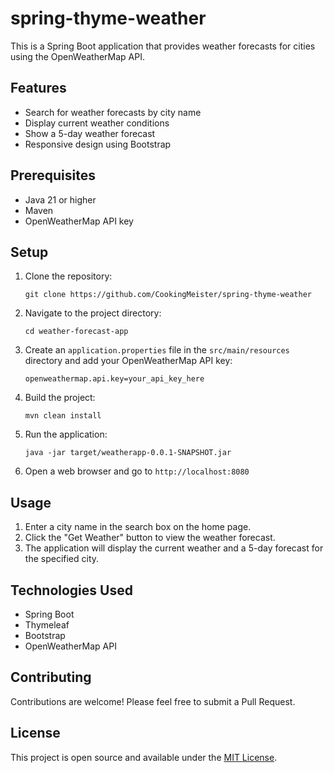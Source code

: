 # spring-thyme-weather

This is a Spring Boot application that provides weather forecasts for cities using the OpenWeatherMap API.

## Features

- Search for weather forecasts by city name
- Display current weather conditions
- Show a 5-day weather forecast
- Responsive design using Bootstrap

## Prerequisites

- Java 21 or higher
- Maven
- OpenWeatherMap API key

## Setup

1. Clone the repository:

   `git clone https://github.com/CookingMeister/spring-thyme-weather`

2. Navigate to the project directory:

   `cd weather-forecast-app`

3. Create an `application.properties` file in the `src/main/resources` directory and add your OpenWeatherMap API key:

   `openweathermap.api.key=your_api_key_here`

4. Build the project:

   `mvn clean install`

5. Run the application:

   `java -jar target/weatherapp-0.0.1-SNAPSHOT.jar`

6. Open a web browser and go to `http://localhost:8080`

## Usage

1. Enter a city name in the search box on the home page.
2. Click the "Get Weather" button to view the weather forecast.
3. The application will display the current weather and a 5-day forecast for the specified city.

## Technologies Used

- Spring Boot
- Thymeleaf
- Bootstrap
- OpenWeatherMap API

## Contributing

Contributions are welcome! Please feel free to submit a Pull Request.

## License

This project is open source and available under the [MIT License](LICENSE).
